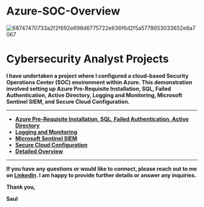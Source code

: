 # Azure-SOC-Overview

![68747470733a2f2f692e696d6775722e636f6d2f5a5778653033652e6a7067](https://user-images.githubusercontent.com/109401839/236074279-96ae8c16-e42d-43bf-9e33-2b2b3d4b5cde.jpg)

<h1>Cybersecurity Analyst Projects</h1>

<b> I have undertaken a project where I configured a cloud-based Security Operations Center (SOC) environment within Azure. This demonstration involved setting up Azure Pre-Requisite Installation, SQL, Failed Authentication, Active Directory, Logging and Monitoring, Microsoft Sentinel SIEM, and Secure Cloud Configuration.<b/>

---

- <b>[Azure Pre-Requisite Installation, SQL, Failed Authentication, Active Directory](https://github.com/sfariasjr)<b>
- <b>[Logging and Monitoring](https://github.com/sfariasjr)<b>
- <b>[Microsoft Sentinel SIEM](https://github.com/sfariasjr)<b>
- <b>[Secure Cloud Configuration](https://github.com/sfariasjr)<b>
- <b>[Detailed Overview](https://github.com/sfariasjr)<b>

----

If you have any questions or would like to connect, please reach out to me on <a href="https://www.linkedin.com/in/saul-farias/">LinkedIn<a>. I am happy to provide further details or answer any inquiries. 

Thank you,

Saul
